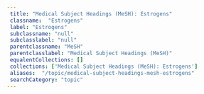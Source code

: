 ```yaml
--- 
 title: "Medical Subject Headings (MeSH): Estrogens" 
 classname:  "Estrogens" 
 label: "Estrogens" 
 subclassname: "null" 
 subclasslabel: "null" 
 parentclassname: "MeSH" 
 parentclasslabel: "Medical Subject Headings (MeSH)" 
 equalentCollections: [] 
 collections: ['Medical Subject Headings (MeSH): Estrogens']
 aliases:  "/topic/medical-subject-headings-mesh-estrogens"  
 searchCategory: "topic" 
---
```

